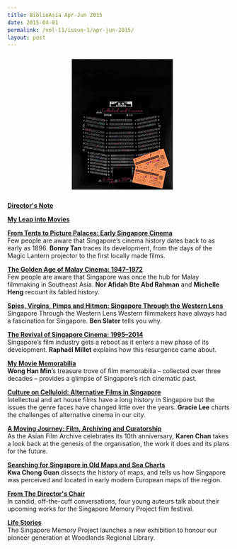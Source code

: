 ```yaml
---
title: BiblioAsia Apr-Jun 2015
date: 2015-04-01
permalink: /vol-11/issue-1/apr-jun-2015/
layout: post
---
```


<img src="/images/vol-11-issue-1/background/cover.jpg">

[<b>Director's Note</b>](/vol-11/issue-1/apr-jun-2015/director-note)

[<b>My Leap into Movies</b>](/vol-11/issue-1/apr-jun-2015/leap-into-movie)<br>


[<b>From Tents to Picture Palaces: Early Singapore Cinema</b>](/vol-11/issue-1/apr-jun-2015/early-sg-cinema)<br>Few people are aware that Singapore’s cinema history dates back to as early as 1896. **Bonny Tan** traces its development, from the days of the Magic Lantern projector to the first locally made films.


[<b>The Golden Age of Malay Cinema: 1947–1972</b>](/vol-11/issue-1/apr-jun-2015/ga-malay-cinema)<br>Few people are aware that Singapore was once the hub for Malay filmmaking in Southeast Asia. **Nor Afidah Bte Abd Rahman** and **Michelle Heng** recount its fabled history.


[<b>Spies, Virgins, Pimps and Hitmen: Singapore Through the Western Lens</b>](/vol-11/issue-1/apr-jun-2015/svph)<br>Singapore Through the Western Lens Western filmmakers have always had a fascination for Singapore. **Ben Slater** tells you why.


[<b>The Revival of Singapore Cinema: 1995–2014</b>](/vol-11/issue-1/apr-jun-2015/revival-sg-cinema)<br>Singapore’s film industry gets a reboot as it enters a new phase of its development. **Raphaël Millet** explains how this resurgence came about.


[<b>My Movie Memorabilia</b>](/vol-11/issue-1/apr-jun-2015/movie-memorabilia)<br>**Wong Han Min**’s treasure trove of film memorabilia – collected over three decades – provides a glimpse of Singapore’s rich cinematic past.


[<b>Culture on Celluloid: Alternative Films in Singapore</b>](/vol-11/issue-1/apr-jun-2015/culture-on-celluloid)<br>Intellectual and art house films have a long history in Singapore but the issues the genre faces have changed little over the years. **Gracie Lee** charts the challenges of alternative cinema in our city. 

[<b>A Moving Journey: Film, Archiving and Curatorship</b>](/vol-11/issue-1/apr-jun-2015/moving-journey)<br>As the Asian Film Archive celebrates its 10th anniversary, **Karen Chan** takes a look back at the genesis of the organisation, the work it does and its plans for the future.


[<b>Searching for Singapore in Old Maps and Sea Charts</b>](/vol-11/issue-1/apr-jun-2015/search-sg-old-map)<br>**Kwa Chong Guan** dissects the history of maps, and tells us how Singapore was perceived and located in early modern European maps of the region.

[<b>From The Director's Chair</b>](/vol-11/issue-1/apr-jun-2015/director-chair)<br>In candid, off-the-cuff conversations, four young auteurs talk about their upcoming works for the Singapore Memory Project film festival.

[<b>Life Stories</b>](/vol-11/issue-1/apr-jun-2015/life-stories)<br>The Singapore Memory Project launches a new exhibition to honour our pioneer generation at Woodlands Regional Library.

